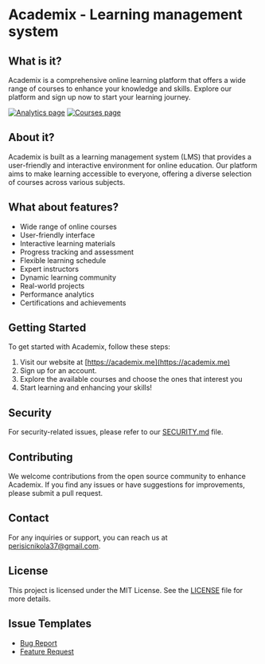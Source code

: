 # Academix - Learning management system

## What is it?
Academix is a comprehensive online learning platform that offers a wide range of courses to enhance your knowledge and skills. Explore our platform and sign up now to start your learning journey.

[![Analytics page](https://i.postimg.cc/zXNSwkR0/BRISI-1.png)](https://postimg.cc/qgm34yw3)
[![Courses page](https://i.postimg.cc/bvStfGtZ/BRISI-2.png)](https://postimg.cc/3y7Rgx9h)

## About it?

Academix is built as a learning management system (LMS) that provides a user-friendly and interactive environment for online education. Our platform aims to make learning accessible to everyone, offering a diverse selection of courses across various subjects.

## What about features?

- Wide range of online courses
- User-friendly interface
- Interactive learning materials
- Progress tracking and assessment
- Flexible learning schedule
- Expert instructors
- Dynamic learning community
- Real-world projects
- Performance analytics
- Certifications and achievements

## Getting Started

To get started with Academix, follow these steps:

1. Visit our website at [https://academix.me](https://academix.me)
2. Sign up for an account.
3. Explore the available courses and choose the ones that interest you
4. Start learning and enhancing your skills!

## Security
For security-related issues, please refer to our [SECURITY.md](./SECURITY.md) file.

## Contributing
We welcome contributions from the open source community to enhance Academix. If you find any issues or have suggestions for improvements, please submit a pull request.

## Contact
For any inquiries or support, you can reach us at perisicnikola37@gmail.com.

## License
This project is licensed under the MIT License. See the [LICENSE](LICENSE) file for more details.

## Issue Templates
- [Bug Report](./.github/ISSUE_TEMPLATE/bug_report.md)
- [Feature Request](./.github/ISSUE_TEMPLATE/feature_request.md)
